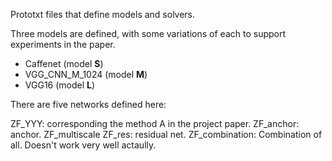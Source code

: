 Prototxt files that define models and solvers.

Three models are defined, with some variations of each to support experiments
in the paper.
 - Caffenet (model **S**)
 - VGG_CNN_M_1024 (model **M**)
 - VGG16 (model **L**)

There are five networks defined here:

ZF_YYY: corresponding the method A in the project paper.
ZF_anchor: anchor.
ZF_multiscale
ZF_res: residual net.
ZF_combination: Combination of all. Doesn't work very well actaully.






